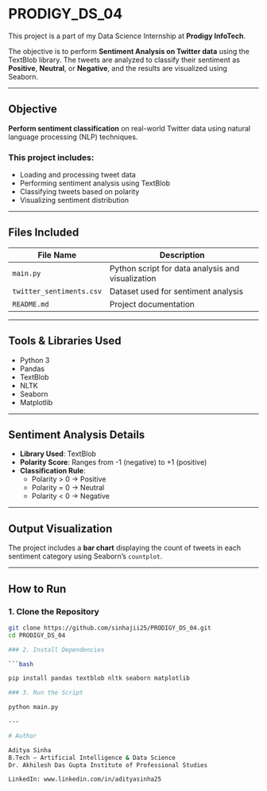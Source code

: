 # PRODIGY_DS_04

This project is a part of my Data Science Internship at **Prodigy InfoTech**.

The objective is to perform **Sentiment Analysis on Twitter data** using the TextBlob library. The tweets are analyzed to classify their sentiment as **Positive**, **Neutral**, or **Negative**, and the results are visualized using Seaborn.

---

## Objective

**Perform sentiment classification** on real-world Twitter data using natural language processing (NLP) techniques.

### This project includes:

- Loading and processing tweet data  
- Performing sentiment analysis using TextBlob  
- Classifying tweets based on polarity  
- Visualizing sentiment distribution

---

## Files Included

| File Name               | Description                                      |
|------------------------|--------------------------------------------------|
| `main.py`              | Python script for data analysis and visualization |
| `twitter_sentiments.csv` | Dataset used for sentiment analysis             |
| `README.md`            | Project documentation                            |

---

## Tools & Libraries Used

- Python 3  
- Pandas  
- TextBlob  
- NLTK  
- Seaborn  
- Matplotlib

---

## Sentiment Analysis Details

- **Library Used**: TextBlob  
- **Polarity Score**: Ranges from -1 (negative) to +1 (positive)  
- **Classification Rule**:
  - Polarity > 0 → Positive  
  - Polarity = 0 → Neutral  
  - Polarity < 0 → Negative

---

## Output Visualization

The project includes a **bar chart** displaying the count of tweets in each sentiment category using Seaborn’s `countplot`.

---

## How to Run

### 1. Clone the Repository

```bash
git clone https://github.com/sinhajii25/PRODIGY_DS_04.git
cd PRODIGY_DS_04

### 2. Install Dependencies

```bash

pip install pandas textblob nltk seaborn matplotlib

### 3. Run the Script

python main.py

---

# Author

Aditya Sinha
B.Tech – Artificial Intelligence & Data Science
Dr. Akhilesh Das Gupta Institute of Professional Studies

LinkedIn: www.linkedin.com/in/adityasinha25

